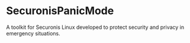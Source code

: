 # SecuronisPanicMode
A toolkit for Securonis Linux developed to protect security and privacy in emergency situations.
